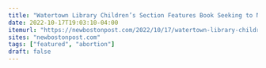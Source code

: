 ```yaml
---
title: "Watertown Library Children’s Section Features Book Seeking to Normalize Abortion"
date: 2022-10-17T19:03:10-04:00
itemurl: "https://newbostonpost.com/2022/10/17/watertown-library-childrens-section-features-book-seeking-to-normalize-abortion/"
sites: "newbostonpost.com"
tags: ["featured", "abortion"]
draft: false
---
```


